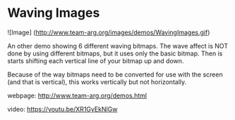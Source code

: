 # Waving Images
![Image]
(http://www.team-arg.org/images/demos/WavingImages.gif)

An other demo showing 6 different waving bitmaps. The wave affect is NOT done by using different bitmaps, but it uses only the basic bitmap. Then is starts shifting each vertical line of your bitmap up and down.

Because of the way bitmaps need to be converted for use with the screen (and that is vertical), this works vertically but not horizontally.

webpage: http://www.team-arg.org/demos.html

video: https://youtu.be/XR1GyEkNlGw
